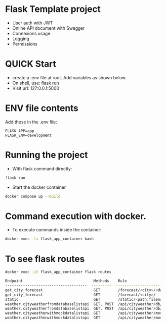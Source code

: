 # Flask Template project
- User auth with JWT
- Online API document with Swagger
- Connexions usage
- Logging
- Permissions

# QUICK Start
- create a .env file at root. Add variables as shown below.
- On shell, use: flask run
- Visit url: 127:0.0.1:5000

# ENV file contents
Add these in the .env file:
```
FLASK_APP=app
FLASK_ENV=development
```


# Running the project
- With flask command directly:
 ```bash
 flask run
 ```

- Start the docker container
 ```bash
 docker compose up --build
 ```

# Command execution with docker.
- To execute commands inside the container:
 ```bash
docker exec -ti flask_app_container bash
 ```

 # To see flask routes
 ```bash
docker exec -it flask_app_container flask routes

Endpoint                                Methods    Rule
-------------------------------------  ---------  ---------------------------------
get_city_forecast                       GET        /forecast/<city>/<date>
get_city_forecast                       GET        /forecast/<city>/
static                                  GET        /static/<path:filename>
weather.cityweatherfromdatabaselistapi  GET, POST  /api/cityweather/db/<string:city>/<string:date>
weather.cityweatherfromdatabaselistapi  GET, POST  /api/cityweather/db/<string:city>
weather.cityweatherwithmockdatalistapi  GET        /api/cityweather/mocked/<string:city>/<string:date>
weather.cityweatherwithmockdatalistapi  GET        /api/cityweather/mocked/<string:city>
 ```